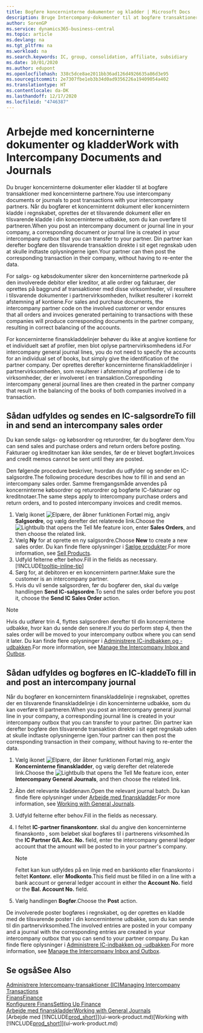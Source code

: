 ```yaml
---
title: Bogføre koncerninterne dokumenter og kladder | Microsoft Docs
description: Bruge Intercompany-dokumenter til at bogføre transaktioner med dine Intercompany-partnere.
author: SorenGP
ms.service: dynamics365-business-central
ms.topic: article
ms.devlang: na
ms.tgt_pltfrm: na
ms.workload: na
ms.search.keywords: IC, group, consolidation, affiliate, subsidiary
ms.date: 10/01/2020
ms.author: edupont
ms.openlocfilehash: 338c5dce8ae2011bb36ad126d4926635a86d3e95
ms.sourcegitcommit: 2e7307fbe1eb3b34d0ad9356226a19409054a402
ms.translationtype: HT
ms.contentlocale: da-DK
ms.lasthandoff: 12/17/2020
ms.locfileid: "4746387"
---
```

# <a name="work-with-intercompany-documents-and-journals"></a><span data-ttu-id="d01cb-103">Arbejde med koncerninterne dokumenter og kladder</span><span class="sxs-lookup"><span data-stu-id="d01cb-103">Work with Intercompany Documents and Journals</span></span>
<span data-ttu-id="d01cb-104">Du bruger koncerninterne dokumenter eller kladder til at bogføre transaktioner med koncerninterne partnere.</span><span class="sxs-lookup"><span data-stu-id="d01cb-104">You use intercompany documents or journals to post transactions with your intercompany partners.</span></span> <span data-ttu-id="d01cb-105">Når du bogfører et koncerninternt dokument eller koncernintern kladde i regnskabet, oprettes der et tilsvarende dokument eller en tilsvarende kladde i din koncerninterne udbakke, som du kan overføre til partneren.</span><span class="sxs-lookup"><span data-stu-id="d01cb-105">When you post an intercompany document or journal line in your company, a corresponding document or journal line is created in your intercompany outbox that you can transfer to your partner.</span></span> <span data-ttu-id="d01cb-106">Din partner kan derefter bogføre den tilsvarende transaktion direkte i sit eget regnskab uden at skulle indtaste oplysningerne igen.</span><span class="sxs-lookup"><span data-stu-id="d01cb-106">Your partner can then post the corresponding transaction in their company, without having to re-enter the data.</span></span>

<span data-ttu-id="d01cb-107">For salgs- og købsdokumenter sikrer den koncerninterne partnerkode på den involverede debitor eller kreditor, at alle ordrer og fakturaer, der oprettes på baggrund af transaktioner med disse virksomheder, vil resultere i tilsvarende dokumenter i partnervirksomheden, hvilket resulterer i korrekt afstemning af kontiene.</span><span class="sxs-lookup"><span data-stu-id="d01cb-107">For sales and purchase documents, the intercompany partner code on the involved customer or vendor ensures that all orders and invoices generated pertaining to transactions with these companies will produce corresponding documents in the partner company, resulting in correct balancing of the accounts.</span></span>

<span data-ttu-id="d01cb-108">For koncerninterne finanskladdelinjer behøver du ikke at angive kontiene for et individuelt sæt af profiler, men blot oplyse partnervirksomhedens id.</span><span class="sxs-lookup"><span data-stu-id="d01cb-108">For intercompany general journal lines, you do not need to specify the accounts for an individual set of books, but simply give the identification of the partner company.</span></span> <span data-ttu-id="d01cb-109">Der oprettes derefter koncerninterne finanskladdelinjer i partnervirksomheden, som resulterer i afstemning af profilerne i de to virksomheder, der er involveret i en transaktion.</span><span class="sxs-lookup"><span data-stu-id="d01cb-109">Corresponding intercompany general journal lines are then created in the partner company that result in the balancing of the books of both companies involved in a transaction.</span></span>

## <a name="to-fill-in-and-send-an-intercompany-sales-order"></a><span data-ttu-id="d01cb-110">Sådan udfyldes og sendes en IC-salgsordre</span><span class="sxs-lookup"><span data-stu-id="d01cb-110">To fill in and send an intercompany sales order</span></span>
<span data-ttu-id="d01cb-111">Du kan sende salgs- og købsordrer og returordrer, før du bogfører dem.</span><span class="sxs-lookup"><span data-stu-id="d01cb-111">You can send sales and purchase orders and return orders before posting.</span></span> <span data-ttu-id="d01cb-112">Fakturaer og kreditnotaer kan ikke sendes, før de er blevet bogført.</span><span class="sxs-lookup"><span data-stu-id="d01cb-112">Invoices and credit memos cannot be sent until they are posted.</span></span>

<span data-ttu-id="d01cb-113">Den følgende procedure beskriver, hvordan du udfylder og sender en IC-salgsordre.</span><span class="sxs-lookup"><span data-stu-id="d01cb-113">The following procedure describes how to fill in and send an intercompany sales order.</span></span> <span data-ttu-id="d01cb-114">Samme fremgangsmåde anvendes på koncerninterne købsordrer og returordrer og bogførte IC-fakturaer og kreditnotaer.</span><span class="sxs-lookup"><span data-stu-id="d01cb-114">The same steps apply to intercompany purchase orders and return orders, and to posted intercompany invoices and credit memos.</span></span>  

1. <span data-ttu-id="d01cb-115">Vælg ikonet ![Elpære, der åbner funktionen Fortæl mig](media/ui-search/search_small.png "Fortæl mig, hvad du vil foretage dig"), angiv **Salgsordre**, og vælg derefter det relaterede link.</span><span class="sxs-lookup"><span data-stu-id="d01cb-115">Choose the ![Lightbulb that opens the Tell Me feature](media/ui-search/search_small.png "Tell me what you want to do") icon, enter **Sales Orders**, and then choose the related link.</span></span>  
2. <span data-ttu-id="d01cb-116">Vælg **Ny** for at oprette en ny salgsordre.</span><span class="sxs-lookup"><span data-stu-id="d01cb-116">Choose **New** to create a new sales order.</span></span> <span data-ttu-id="d01cb-117">Du kan finde flere oplysninger i [Sælge produkter](sales-how-sell-products.md).</span><span class="sxs-lookup"><span data-stu-id="d01cb-117">For more information, see [Sell Products](sales-how-sell-products.md).</span></span>  
3. <span data-ttu-id="d01cb-118">Udfyld felterne efter behov.</span><span class="sxs-lookup"><span data-stu-id="d01cb-118">Fill in the fields as necessary.</span></span> [!INCLUDE[tooltip-inline-tip](includes/tooltip-inline-tip_md.md)]
4. <span data-ttu-id="d01cb-119">Sørg for, at debitoren er en koncernintern partner.</span><span class="sxs-lookup"><span data-stu-id="d01cb-119">Make sure the customer is an intercompany partner.</span></span>
5. <span data-ttu-id="d01cb-120">Hvis du vil sende salgsordren, før du bogfører den, skal du vælge handlingen **Send IC-salgsordre**.</span><span class="sxs-lookup"><span data-stu-id="d01cb-120">To send the sales order before you post it, choose the **Send IC Sales Order** action.</span></span>

> [!NOTE]
> <span data-ttu-id="d01cb-121">Hvis du udfører trin 4, flyttes salgsordren derefter til din koncerninterne udbakke, hvor kan du sende den senere.</span><span class="sxs-lookup"><span data-stu-id="d01cb-121">If you do perform step 4, then the sales order will be moved to your intercompany outbox where you can send it later.</span></span> <span data-ttu-id="d01cb-122">Du kan finde flere oplysninger i [Administrere IC-indbakken og -udbakken](intercompany-how-manage-intercompany-inbox.md).</span><span class="sxs-lookup"><span data-stu-id="d01cb-122">For more information, see [Manage the Intercompany Inbox and Outbox](intercompany-how-manage-intercompany-inbox.md).</span></span>

## <a name="to-fill-in-and-post-an-intercompany-journal"></a><span data-ttu-id="d01cb-123">Sådan udfyldes og bogføres en IC-kladde</span><span class="sxs-lookup"><span data-stu-id="d01cb-123">To fill in and post an intercompany journal</span></span>
<span data-ttu-id="d01cb-124">Når du bogfører en koncernintern finanskladdelinje i regnskabet, oprettes der en tilsvarende finanskladdelinje i din koncerninterne udbakke, som du kan overføre til partneren.</span><span class="sxs-lookup"><span data-stu-id="d01cb-124">When you post an intercompany general journal line in your company, a corresponding journal line is created in your intercompany outbox that you can transfer to your partner.</span></span> <span data-ttu-id="d01cb-125">Din partner kan derefter bogføre den tilsvarende transaktion direkte i sit eget regnskab uden at skulle indtaste oplysningerne igen.</span><span class="sxs-lookup"><span data-stu-id="d01cb-125">Your partner can then post the corresponding transaction in their company, without having to re-enter the data.</span></span>

1. <span data-ttu-id="d01cb-126">Vælg ikonet ![Elpære, der åbner funktionen Fortæl mig](media/ui-search/search_small.png "Fortæl mig, hvad du vil foretage dig"), angiv **Koncerninterne finanskladder**, og vælg derefter det relaterede link.</span><span class="sxs-lookup"><span data-stu-id="d01cb-126">Choose the ![Lightbulb that opens the Tell Me feature](media/ui-search/search_small.png "Tell me what you want to do") icon, enter **Intercompany General Journals**, and then choose the related link.</span></span>  
2. <span data-ttu-id="d01cb-127">Åbn det relevante kladdenavn.</span><span class="sxs-lookup"><span data-stu-id="d01cb-127">Open the relevant journal batch.</span></span> <span data-ttu-id="d01cb-128">Du kan finde flere oplysninger under [Arbejde med finanskladder](ui-work-general-journals.md).</span><span class="sxs-lookup"><span data-stu-id="d01cb-128">For more information, see [Working with General Journals](ui-work-general-journals.md).</span></span>
3. <span data-ttu-id="d01cb-129">Udfyld felterne efter behov.</span><span class="sxs-lookup"><span data-stu-id="d01cb-129">Fill in the fields as necessary.</span></span>
4. <span data-ttu-id="d01cb-130">I feltet **IC-partner finanskontonr.** skal du angive den koncerninterne finanskonto , som beløbet skal bogføres til i partnerens virksomhed.</span><span class="sxs-lookup"><span data-stu-id="d01cb-130">In the **IC Partner G/L Acc. No.** field, enter the intercompany general ledger account that the amount will be posted to in your partner's company.</span></span>

    > [!NOTE]
    > <span data-ttu-id="d01cb-131">Feltet kan kun udfyldes på en linje med en bankkonto eller finanskonto i feltet **Kontonr.** eller **Modkonto**.</span><span class="sxs-lookup"><span data-stu-id="d01cb-131">This field must be filled in on a line with a bank account or general ledger account in either the **Account No.** field or the **Bal. Account No.** field.</span></span>  
5. <span data-ttu-id="d01cb-132">Vælg handlingen **Bogfør**.</span><span class="sxs-lookup"><span data-stu-id="d01cb-132">Choose the **Post** action.</span></span>

<span data-ttu-id="d01cb-133">De involverede poster bogføres i regnskabet, og der oprettes en kladde med de tilsvarende poster i din koncerninterne udbakke, som du kan sende til din partnervirksomhed.</span><span class="sxs-lookup"><span data-stu-id="d01cb-133">The involved entries are posted in your company and a journal with the corresponding entries are created in your intercompany outbox that you can send to your partner company.</span></span> <span data-ttu-id="d01cb-134">Du kan finde flere oplysninger i [Administrere IC-indbakken og -udbakken](intercompany-how-manage-intercompany-inbox.md).</span><span class="sxs-lookup"><span data-stu-id="d01cb-134">For more information, see [Manage the Intercompany Inbox and Outbox](intercompany-how-manage-intercompany-inbox.md).</span></span>

## <a name="see-also"></a><span data-ttu-id="d01cb-135">Se også</span><span class="sxs-lookup"><span data-stu-id="d01cb-135">See Also</span></span>
[<span data-ttu-id="d01cb-136">Administrere Intercompany-transaktioner (IC)</span><span class="sxs-lookup"><span data-stu-id="d01cb-136">Managing Intercompany Transactions</span></span>](intercompany-manage.md)  
[<span data-ttu-id="d01cb-137">Finans</span><span class="sxs-lookup"><span data-stu-id="d01cb-137">Finance</span></span>](finance.md)  
[<span data-ttu-id="d01cb-138">Konfigurere Finans</span><span class="sxs-lookup"><span data-stu-id="d01cb-138">Setting Up Finance</span></span>](finance-setup-finance.md)  
[<span data-ttu-id="d01cb-139">Arbejde med finanskladder</span><span class="sxs-lookup"><span data-stu-id="d01cb-139">Working with General Journals</span></span>](ui-work-general-journals.md)  
<span data-ttu-id="d01cb-140">[Arbejde med [!INCLUDE[prod_short](includes/prod_short.md)]](ui-work-product.md)</span><span class="sxs-lookup"><span data-stu-id="d01cb-140">[Working with [!INCLUDE[prod_short](includes/prod_short.md)]](ui-work-product.md)</span></span>
